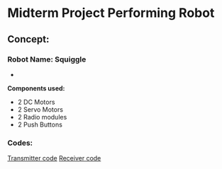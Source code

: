 # Midterm Project Performing Robot 
## Concept:
### Robot Name: Squiggle
- 

**Components used:** 
- 2 DC Motors
- 2 Servo Motors
- 2 Radio modules
- 2 Push Buttons

### Codes:  
[Transmitter code]() 
[Receiver code]()
